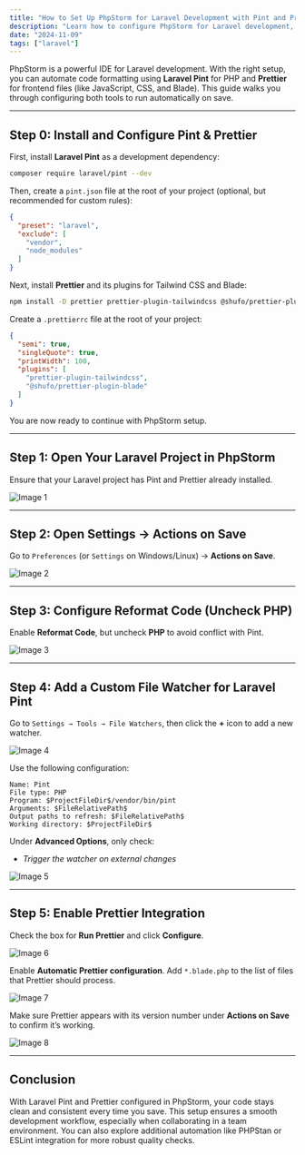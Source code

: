 ```yaml
---
title: "How to Set Up PhpStorm for Laravel Development with Pint and Prettier"
description: "Learn how to configure PhpStorm for Laravel development, including Laravel Pint for code style and Prettier for frontend formatting. Optimize your workflow with this setup guide."
date: "2024-11-09"
tags: ["laravel"]
---
```


PhpStorm is a powerful IDE for Laravel development. With the right setup, you can automate code formatting using **Laravel Pint** for PHP and **Prettier** for frontend files (like JavaScript, CSS, and Blade). This guide walks you through configuring both tools to run automatically on save.

---

## Step 0: Install and Configure Pint & Prettier

First, install **Laravel Pint** as a development dependency:

```bash
composer require laravel/pint --dev
```

Then, create a `pint.json` file at the root of your project (optional, but recommended for custom rules):

```json
{
  "preset": "laravel",
  "exclude": [
    "vendor",
    "node_modules"
  ]
}
```

Next, install **Prettier** and its plugins for Tailwind CSS and Blade:

```bash
npm install -D prettier prettier-plugin-tailwindcss @shufo/prettier-plugin-blade
```

Create a `.prettierrc` file at the root of your project:

```json
{
  "semi": true,
  "singleQuote": true,
  "printWidth": 100,
  "plugins": [
    "prettier-plugin-tailwindcss",
    "@shufo/prettier-plugin-blade"
  ]
}
```

You are now ready to continue with PhpStorm setup.

---

## Step 1: Open Your Laravel Project in PhpStorm

Ensure that your Laravel project has Pint and Prettier already installed.

![Image 1](https://ik.imagekit.io/n1hqrcegw/articles/tingkatkan-produktivitas-phpstorm-laravel-pint-prettier/Screenshot-1.webp?updatedAt=1733060511724)

---

## Step 2: Open Settings → Actions on Save

Go to `Preferences` (or `Settings` on Windows/Linux) → **Actions on Save**.

![Image 2](https://ik.imagekit.io/n1hqrcegw/articles/tingkatkan-produktivitas-phpstorm-laravel-pint-prettier/Screenshot-2.webp?updatedAt=1733060511724)

---

## Step 3: Configure Reformat Code (Uncheck PHP)

Enable **Reformat Code**, but uncheck **PHP** to avoid conflict with Pint.

![Image 3](https://ik.imagekit.io/n1hqrcegw/articles/tingkatkan-produktivitas-phpstorm-laravel-pint-prettier/Screenshot-3.webp?updatedAt=1733060511724)

---

## Step 4: Add a Custom File Watcher for Laravel Pint

Go to `Settings → Tools → File Watchers`, then click the **+** icon to add a new watcher.

![Image 4](https://ik.imagekit.io/n1hqrcegw/articles/tingkatkan-produktivitas-phpstorm-laravel-pint-prettier/Screenshot-4.webp?updatedAt=1733060511724)

Use the following configuration:

```
Name: Pint
File type: PHP
Program: $ProjectFileDir$/vendor/bin/pint
Arguments: $FileRelativePath$
Output paths to refresh: $FileRelativePath$
Working directory: $ProjectFileDir$
```

Under **Advanced Options**, only check:

* *Trigger the watcher on external changes*

![Image 5](https://ik.imagekit.io/n1hqrcegw/articles/tingkatkan-produktivitas-phpstorm-laravel-pint-prettier/Screenshot-5.webp?updatedAt=1733060511724)

---

## Step 5: Enable Prettier Integration

Check the box for **Run Prettier** and click **Configure**.

![Image 6](https://ik.imagekit.io/n1hqrcegw/articles/tingkatkan-produktivitas-phpstorm-laravel-pint-prettier/Screenshot-6.webp?updatedAt=1733060511724)

Enable **Automatic Prettier configuration**.
Add `*.blade.php` to the list of files that Prettier should process.

![Image 7](https://ik.imagekit.io/n1hqrcegw/articles/tingkatkan-produktivitas-phpstorm-laravel-pint-prettier/Screenshot-7.webp?updatedAt=1733060511724)

Make sure Prettier appears with its version number under **Actions on Save** to confirm it’s working.

![Image 8](https://ik.imagekit.io/n1hqrcegw/articles/tingkatkan-produktivitas-phpstorm-laravel-pint-prettier/Screenshot-8.webp?updatedAt=1733060511724)

---

## Conclusion

With Laravel Pint and Prettier configured in PhpStorm, your code stays clean and consistent every time you save. This setup ensures a smooth development workflow, especially when collaborating in a team environment. You can also explore additional automation like PHPStan or ESLint integration for more robust quality checks.


